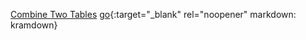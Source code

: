 [Combine Two Tables](https://leetcode.com/problems/combine-two-tables/)
[go](https://leetcode.com/problems/combine-two-tables/){:target="_blank" rel="noopener" markdown: kramdown}

<a href="https://leetcode.com/problems/combine-two-tables/" target="_blank">

